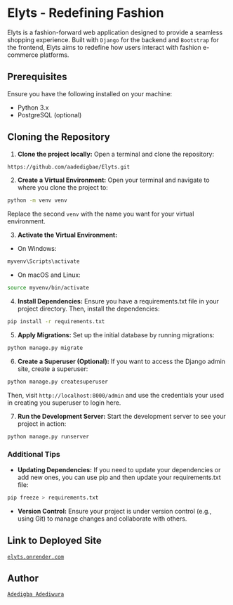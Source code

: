 ﻿# Elyts -  Redefining Fashion
Elyts is a fashion-forward web application designed to provide a seamless shopping experience. Built with `Django` for the backend and `Bootstrap` for the frontend, Elyts aims to redefine how users interact with fashion e-commerce platforms.

## Prerequisites
Ensure you have the following installed on your machine:
- Python 3.x
- PostgreSQL (optional)

## Cloning the Repository
1. **Clone the project locally:** Open a terminal and clone the repository:
```bash
https://github.com/aadedigbae/Elyts.git
```

2. **Create a Virtual Environment:** Open your terminal and navigate to where you clone the project to:
```bash
python -m venv venv
```
Replace the second `venv` with the name you want for your virtual environment.

3. **Activate the Virtual Environment:**
- On Windows:
```bash
myvenv\Scripts\activate
```
- On macOS and Linux:
```bash
source myvenv/bin/activate
```

4. **Install Dependencies:** Ensure you have a requirements.txt file in your project directory. Then, install the dependencies:
```bash
pip install -r requirements.txt
```

5. **Apply Migrations:** Set up the initial database by running migrations:
```bash
python manage.py migrate
```

6. **Create a Superuser (Optional):** If you want to access the Django admin site, create a superuser:
```bash
python manage.py createsuperuser
```
Then, visit `http://localhost:8000/admin` and use the credentials your used in creating you superuser to login here.

7. **Run the Development Server:** Start the development server to see your project in action:
```bash
python manage.py runserver
```

### Additional Tips
- **Updating Dependencies:** If you need to update your dependencies or add new ones, you can use pip and then update your requirements.txt file:
```bash
pip freeze > requirements.txt
```
- **Version Control:** Ensure your project is under version control (e.g., using Git) to manage changes and collaborate with others.

## Link to Deployed Site
[`elyts.onrender.com`](https://elyts.onrender.com/)

## Author
[`Adedigba Adediwura`](https://www.linkedin.com/in/adedigba-adediwura-a2b202227/)


